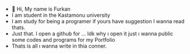 - 👋 Hi, My name is Furkan
- I am student in the Kastamonu university
- I am study for being a programer if yours have suggestion I wanna read thats.
- Just that. I open a github for ... Idk why ı open it just ı wanna public some codes and programs for my Portfolio
- Thats is all ı wanna write in thia conner.

<!---
Furkansprojects/Furkansprojects is a ✨ special ✨ repository because its `README.md` (this file) appears on your GitHub profile.
You can click the Preview link to take a look at your changes.
--->

